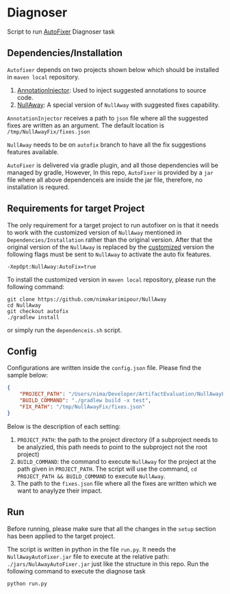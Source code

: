 # Diagnoser
Script to run [AutoFixer](https://github.com/nimakarimipour/NullAwayAutoFixer) Diagnoser task

## Dependencies/Installation

`Autofixer` depends on two projects shown below which should be installed in `maven local` repository.
1. [AnnotationInjector](https://github.com/nimakarimipour/AnnotationInjector): Used to inject suggested annotations to source code.
2. [NullAway](https://github.com/nimakarimipour/NullAway): A special version of `NullAway` with suggested fixes capability.

`AnnotationInjector` receives a path to `json` file where all the suggested fixes are written as an argument. The default location is `/tmp/NullAwayFix/fixes.json`

`NullAway` needs to be on `autofix` branch to have all the fix suggestions features available.


`AutoFixer` is delivered via gradle plugin, and all those dependencies will be managed by gradle, However, In this repo, `AutoFixer` is provided by a `jar` file where all above dependenceis are inside the jar file, therefore, no installation is requred.

## Requirements for target Project
The only requirement for a target project to run autofixer on is that it needs to work with the customized version of `NullAway` mentioned in `Dependencies/Installation` rather than the original version.
After that the original version of the `NullAway` is replaced by the [customized](https://github.com/nimakarimipour/NullAway) version the following flags must be sent to `NullAway` to activate the auto fix features.
```
-XepOpt:NullAway:AutoFix=true
```
To install the customized version in `maven local` repository, please run the following command:
```
git clone https://github.com/nimakarimipour/NullAway
cd NullAway
git checkout autofix
./gradlew install
```
or simply run the `dependenceis.sh` script.


## Config

Configurations are written inside the `config.json` file. Please find the sample below:
```json
{
    "PROJECT_PATH": "/Users/nima/Developer/ArtifactEvaluation/NullAwayFixer/Projects/PhotoView",
    "BUILD_COMMAND": "./gradlew build -x test",
    "FIX_PATH": "/tmp/NullAwayFix/fixes.json"
}
```
Below is the description of each setting:
1. `PROJECT_PATH`: the path to the project directory (if a subproject needs to be analyzied, this path needs to point to the subproject not the root project)
2. `BUILD_COMMAND`: the command to execute `NullAway` for the project at the path given in `PROJECT_PATH`. The script will use the command, `cd PROJECT_PATH && BUILD_COMMAND` to execute `NullAway`.
3. The path to the `fixes.json` file where all the fixes are written which we want to anaylyze their impact.

## Run

Before running, please make sure that all the changes in the `setup` section has been applied to the target project.

The script is written in python in the file `run.py`. It needs the `NullAwayAutoFixer.jar` file to execute at the relative path: `./jars/NulAwayAutoFixer.jar` just like the structure in this repo.
Run the following command to execute the diagnose task

```python
python run.py
```